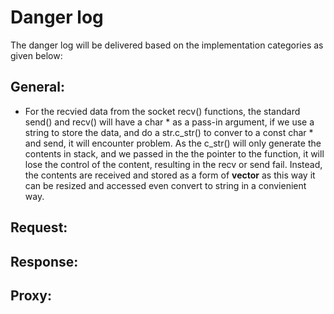 # Danger log
The danger log will be delivered based on the implementation categories as given below:
## General:
* For the recvied data from the socket recv() functions, the standard send() and recv() will have a char * as a pass-in argument, if we use a string to store the data, and do a str.c_str() to conver to a const char * and send, it will encounter problem. As the c_str() will only generate the contents in stack, and we passed in the the pointer to the function, it will lose the control of the content, resulting in the recv or send fail. Instead, the contents are received and stored as a form of **vector<char>** as this way it can be resized and accessed even convert to string in a convienient way.
## Request:

## Response:
## Proxy: